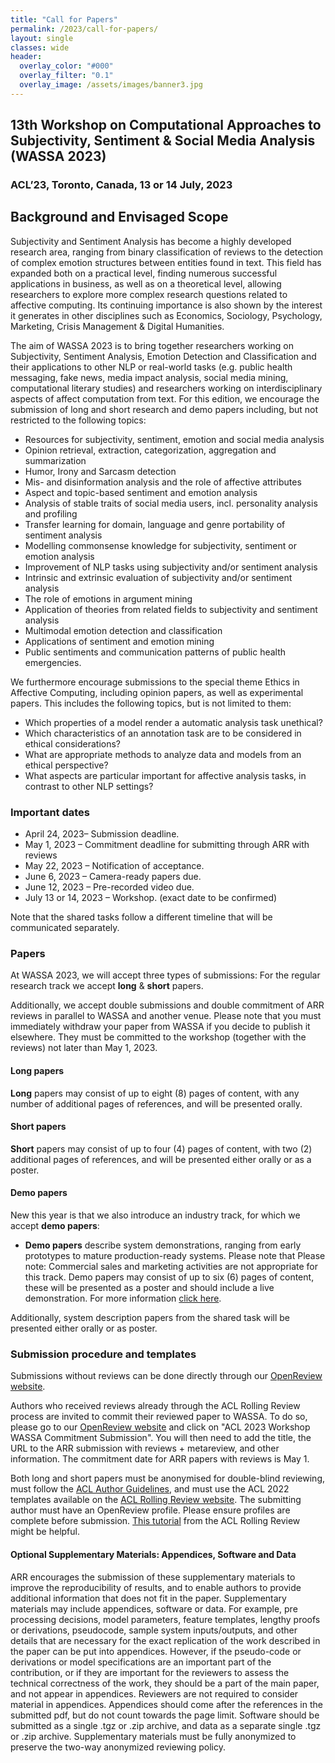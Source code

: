 ```yaml
---
title: "Call for Papers"
permalink: /2023/call-for-papers/
layout: single
classes: wide
header:
  overlay_color: "#000"
  overlay_filter: "0.1"
  overlay_image: /assets/images/banner3.jpg
---
```


## 13th Workshop on Computational Approaches to Subjectivity, Sentiment & Social Media Analysis (WASSA 2023)
### ACL’23, Toronto, Canada, 13 or 14 July, 2023

## Background and Envisaged Scope
 Subjectivity and Sentiment Analysis has become a highly developed research area, ranging from binary classification of reviews to the detection of complex emotion structures between entities found in text. This field has expanded both on a practical level, finding numerous successful applications in business, as well as on a theoretical level, allowing researchers to explore more complex research questions related to affective computing. Its continuing importance is also shown by the interest it generates in other disciplines such as Economics, Sociology, Psychology, Marketing, Crisis Management & Digital Humanities.

The aim of WASSA 2023 is to bring together researchers working on Subjectivity, Sentiment Analysis, Emotion Detection and Classification and their applications to other NLP or real-world tasks (e.g. public health messaging, fake news, media impact analysis, social media mining, computational literary studies) and researchers working on interdisciplinary aspects of affect computation from text. For this edition, we encourage the submission of long and short research and demo papers including, but not restricted to the following topics:


- Resources for subjectivity, sentiment, emotion and social media analysis
- Opinion retrieval, extraction, categorization, aggregation and summarization
- Humor, Irony and Sarcasm detection
- Mis- and disinformation analysis and the role of affective attributes
- Aspect and topic-based sentiment and emotion analysis
- Analysis of stable traits of social media users, incl. personality analysis and profiling
- Transfer learning for domain, language and genre portability of sentiment analysis
- Modelling commonsense knowledge for subjectivity, sentiment or emotion analysis
- Improvement of NLP tasks using subjectivity and/or sentiment analysis
- Intrinsic and extrinsic evaluation of subjectivity and/or sentiment analysis
- The role of emotions in argument mining
- Application of theories from related fields to subjectivity and sentiment analysis
- Multimodal emotion detection and classification
- Applications of sentiment and emotion mining
- Public sentiments and communication patterns of public health emergencies.

We furthermore encourage submissions to the special theme Ethics in Affective Computing, including opinion papers, as well as experimental papers. This includes the following topics, but is not limited to them:

- Which properties of a model render a automatic analysis task unethical?
- Which characteristics of an annotation task are to be considered in ethical considerations?
- What are appropriate methods to analyze data and models from an ethical perspective?
- What aspects are particular important for affective analysis tasks, in contrast to other NLP
settings?


### Important dates

* April 24, 2023– Submission deadline.
* May 1, 2023 – Commitment deadline for submitting through ARR with reviews
* May 22, 2023 – Notification of acceptance.
* June 6, 2023 – Camera-ready papers due.
* June 12, 2023 – Pre-recorded video due.
* July 13 or 14, 2023 – Workshop. (exact date to be confirmed)


Note that the shared tasks follow a different timeline that will be communicated separately.

### Papers


At WASSA 2023, we will accept three types of submissions:
For the regular research track we accept **long** & **short** papers.

Additionally, we accept double submissions and double commitment of ARR reviews in parallel to WASSA and another venue. Please note that you must immediately withdraw your paper from WASSA if you decide to publish it elsewhere. They must be committed to the workshop (together with the reviews) not later than May 1, 2023.

#### Long papers
**Long** papers may consist of up to eight (8) pages of content, with any number of additional pages of references, and will be presented orally.


#### Short papers
**Short** papers may consist of up to four (4) pages of content, with two (2) additional pages of references, and will be presented either orally or as a poster.


#### Demo papers
New this year is that we also introduce an industry track, for which we accept **demo papers**:

- **Demo papers** describe system demonstrations, ranging from early prototypes to mature production-ready systems. Please note that Please note: Commercial sales and marketing activities are not appropriate for this track. Demo papers may consist of up to six (6) pages of content, these will be presented as a poster and should include a live demonstration. For more information <a href="https://2023.aclweb.org/calls/system_demonstration/">click here</a>.

Additionally, system description papers from the shared task will be presented either orally or as poster.


### Submission procedure and templates

Submissions without reviews can be done directly through our [OpenReview website](https://openreview.net/group?id=aclweb.org/ACL/2023/Workshop/WASSA).

Authors who received reviews already through the ACL Rolling Review process are invited to commit their reviewed paper to WASSA. To do so, please go to our [OpenReview website](https://openreview.net/group?id=aclweb.org/ACL/2023/Workshop/WASSA) and click on "ACL 2023 Workshop WASSA Commitment Submission". You will then need to add the title, the URL to the ARR submission with reviews + metareview, and other information. The commitment date for ARR papers with reviews is May 1.

Both long and short papers must be anonymised for double-blind reviewing, must follow the [ACL Author Guidelines](https://www.aclweb.org/adminwiki/index.php?title=ACL_Author_Guidelines), and must use the ACL 2022 templates available on the [ACL Rolling Review website](https://aclrollingreview.org/cfp).
The submitting author must have an OpenReview profile. Please ensure profiles are complete before submission. [This tutorial](https://docs.google.com/presentation/d/1kJeoAfwbnFapUN0ySLSoOm11-2odz48DGS1DEzNs03k/edit#slide=id.gcfa2063058_0_0) from the ACL Rolling Review might be helpful.


#### Optional Supplementary Materials: Appendices, Software and Data
ARR encourages the submission of these supplementary materials to improve the reproducibility of results, and to enable authors to provide additional information that does not fit in the paper. Supplementary materials may include appendices, software or data. For example, pre processing decisions, model parameters, feature templates, lengthy proofs or derivations, pseudocode, sample system inputs/outputs, and other details that are necessary for the exact replication of the work described in the paper can be put into appendices. However, if the pseudo-code or derivations or model specifications are an important part of the contribution, or if they are important for the reviewers to assess the technical correctness of the work, they should be a part of the main paper, and not appear in appendices. Reviewers are not required to consider material in appendices.
Appendices should come after the references in the submitted pdf, but do not count towards the page limit. Software should be submitted as a single .tgz or .zip archive, and data as a separate single .tgz or .zip archive. Supplementary materials must be fully anonymized to preserve the two-way anonymized reviewing policy.

